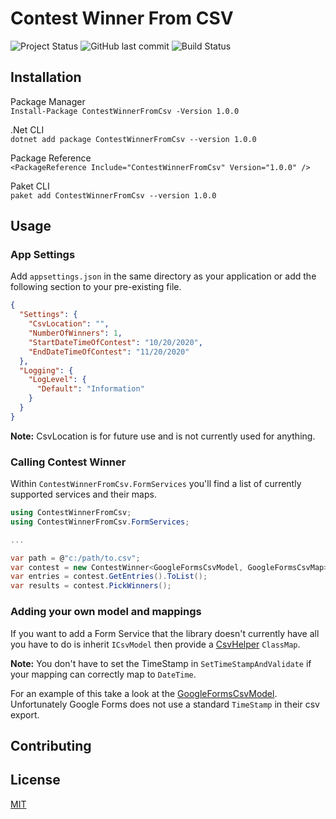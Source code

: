 # Contest Winner From CSV

![Project Status](https://img.shields.io/badge/Status-Active-success.svg) ![GitHub last commit](https://img.shields.io/github/last-commit/Programazing/ContestWinnerFromCsv.svg) ![Build Status](https://travis-ci.org/Programazing/ContestWinnerFromCsv.svg?branch=main)

## Installation

Package Manager  
`Install-Package ContestWinnerFromCsv -Version 1.0.0`

.Net CLI  
`dotnet add package ContestWinnerFromCsv --version 1.0.0`

Package Reference  
`<PackageReference Include="ContestWinnerFromCsv" Version="1.0.0" />`

Paket CLI  
`paket add ContestWinnerFromCsv --version 1.0.0`

## Usage

### App Settings
Add `appsettings.json` in the same directory as your application or add the following section to your pre-existing file.

```json
{
  "Settings": {
    "CsvLocation": "",
    "NumberOfWinners": 1,
    "StartDateTimeOfContest": "10/20/2020",
    "EndDateTimeOfContest": "11/20/2020"
  },
  "Logging": {
    "LogLevel": {
      "Default": "Information"
    }
  }
}
```
**Note:** CsvLocation is for future use and is not currently used for anything.

### Calling Contest Winner
Within `ContestWinnerFromCsv.FormServices` you'll find a list of currently supported services and their maps.

```csharp
using ContestWinnerFromCsv;
using ContestWinnerFromCsv.FormServices;

...

var path = @"c:/path/to.csv";
var contest = new ContestWinner<GoogleFormsCsvModel, GoogleFormsCsvMap>(path);
var entries = contest.GetEntries().ToList();
var results = contest.PickWinners();
```

### Adding your own model and mappings

If you want to add a Form Service that the library doesn't currently have all you have to do is inherit `ICsvModel` then provide a [CsvHelper](https://joshclose.github.io/CsvHelper/) `ClassMap`.

**Note:** You don't have to set the TimeStamp in `SetTimeStampAndValidate` if your mapping can correctly map to `DateTime`.

For an example of this take a look at the [GoogleFormsCsvModel](ContestWinnerFromCsv/FormServices/GoogleForms/GoogleFormsCsvModel.cs). Unfortunately Google Forms does not use a standard `TimeStamp` in their csv export.

## Contributing

## License

[MIT](LICENSE)
